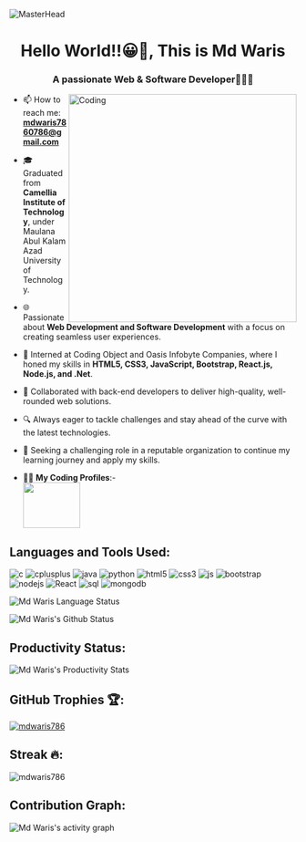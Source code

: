 ![MasterHead](https://camo.githubusercontent.com/48ec00ed4c84e771db4a1db90b56352923a8d644452a32b434d68e97006c9337/68747470733a2f2f63686b736b696c6c732e636f6d2f77702d636f6e74656e742f75706c6f6164732f323032302f30342f504e432d416e696d617465642d42616e6e6572732e676966)
<h1 align="center">Hello World!!😀👋, This is Md Waris</h1>
<h3 align="center">A passionate Web & Software Developer👨🏻‍💻</h3>
<img align="right" alt="Coding" width="400" src="https://miro.medium.com/max/1360/1*IRGHmiGsa16stedQvIaZfw.gif">

- 📫 How to reach me:  **mdwaris7860786@gmail.com**
- 🎓 Graduated from **Camellia Institute of Technology**, under Maulana Abul Kalam Azad University of Technology.

- 🌐 Passionate about **Web Development and Software Development** with a focus on creating seamless user experiences.

- 💼 Interned at Coding Object and Oasis Infobyte Companies, where I honed my skills in **HTML5, CSS3, JavaScript, Bootstrap, React.js, Node.js, and .Net**.

- 🚀 Collaborated with back-end developers to deliver high-quality, well-rounded web solutions.

- 🔍 Always eager to tackle challenges and stay ahead of the curve with the latest technologies.

- 🌟 Seeking a challenging role in a reputable organization to continue my learning journey and apply my skills.

- :technologist: **My Coding Profiles**:-
<br/> [<img height="80" width="100" src="https://cdn0.desidime.com/topics/photos/1421274/original/Screenshot_2022-04-10_at_1.36.37_PM.png?1649578014"/>](https://auth.geeksforgeeks.org/user/mdwaris786/profile)

## Languages and Tools Used:
<p align="left"> 
<img src="https://img.shields.io/badge/C-00599C?style=for-the-badge&logo=c&logoColor=white" alt="c"/>
<img src="https://img.shields.io/badge/C%2B%2B-00599C?style=for-the-badge&logo=c%2B%2B&logoColor=white" alt="cplusplus" />
<img src="https://img.shields.io/badge/Java-ED8B00?style=for-the-badge&logo=java&logoColor=white" alt="java"/> 
<img src="https://img.shields.io/badge/Python-3776AB?style=for-the-badge&logo=python&logoColor=white" alt="python"/>
<img src="https://img.shields.io/badge/HTML5-E34F26?style=for-the-badge&logo=html5&logoColor=white" alt="html5"/>
<img src="https://img.shields.io/badge/CSS3-1572B6?style=for-the-badge&logo=css3&logoColor=white" alt="css3"/>
<img src="https://img.shields.io/badge/JavaScript-F7DF1E?style=for-the-badge&logo=javascript&logoColor=black" alt="js"/>
<img src="https://img.shields.io/badge/Bootstrap-563D7C?style=for-the-badge&logo=bootstrap&logoColor=white" alt="bootstrap"/>
<img src="https://img.shields.io/badge/Node.js-339933?style=for-the-badge&logo=nodedotjs&logoColor=white" alt="nodejs"/>
<img src="https://img.shields.io/badge/React-20232A?style=for-the-badge&logo=react&logoColor=61DAFB" alt="React"/>
<img src="https://img.shields.io/badge/MySql-07405E?style=for-the-badge&logo=mysql&logoColor=white" alt="sql"/>
<img src="https://img.shields.io/badge/MongoDB-4EA94B?style=for-the-badge&logo=mongodb&logoColor=white" alt="mongodb"/>
</p>

![Md Waris Language Status](https://github-readme-stats.vercel.app/api/top-langs/?username=mdwaris786&layout=compact&theme=gruvbox)

![Md Waris's Github Status](https://github-readme-stats.vercel.app/api?username=mdwaris786&show_icons=true&include_all_commits=true&theme=gruvbox)



## Productivity Status:
![Md Waris's Productivity Stats](https://github-profile-summary-cards.vercel.app/api/cards/profile-details?username=mdwaris786&theme=monokai)

## GitHub Trophies 🏆:
  
<p align="left"> <a href="https://github.com/ryo-ma/github-profile-trophy"><img src="https://github-profile-trophy.vercel.app/?username=mdwaris786&theme=monokai" alt="mdwaris786" /></a> </p>

## Streak ️‍🔥:

<p><img align="center" src="https://github-readme-streak-stats.herokuapp.com/?user=mdwaris786&theme=monokai" alt="mdwaris786" /></p>

## Contribution Graph:

![Md Waris's activity graph](https://activity-graph.herokuapp.com/graph?username=mdwaris786&theme=gruvbox)
